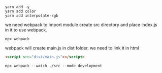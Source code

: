 ```console
yarn add -y
yarn add color
yarn add interpolate-rgb
```

we need webpack to import module
create src directory and place index.js in it to use webpack.

```console
npx webpack
```

webpack will create main.js in dist folder, we need to link it in html

```html
<script src="dist/main.js"></script>
```

```console
npx webpack --watch ./src --mode development
```
